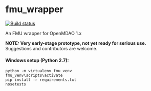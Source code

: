 # fmu_wrapper
[![Build status](https://ci.appveyor.com/api/projects/status/dys2woikuo5fstio/branch/master?svg=true)](https://ci.appveyor.com/project/ksmyth/fmu-wrapper/branch/master)

An FMU wrapper for OpenMDAO 1.x

**NOTE: Very early-stage prototype, not yet ready for serious use.**
Suggestions and contributors are welcome.

#### Windows setup (Python 2.7):

    python -m virtualenv fmu_venv
    fmu_venv\scripts\activate
    pip install -r requirements.txt
    nosetests
